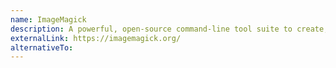 ```yaml
---
name: ImageMagick
description: A powerful, open-source command-line tool suite to create, edit, and convert bitmap images. Commonly used tools include `mogrify` for batch processing.
externalLink: https://imagemagick.org/
alternativeTo: 
---
```

